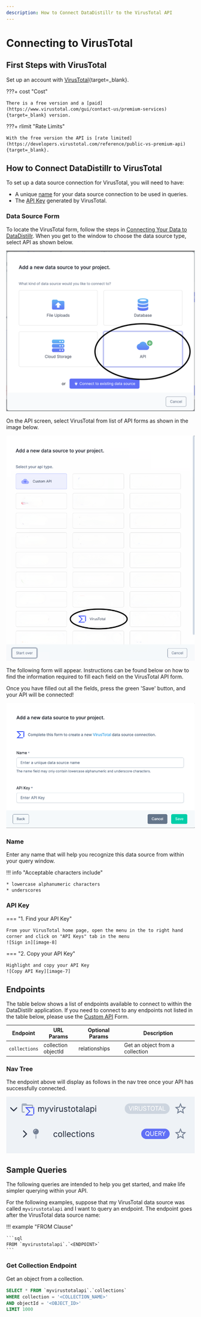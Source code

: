 ```yaml
---
description: How to Connect DataDistillr to the VirusTotal API
---
```


# Connecting to VirusTotal

## First Steps with VirusTotal
Set up an account with [VirusTotal](https://www.virustotal.com/gui/join-us){target=_blank}.

???+ cost "Cost"

    There is a free version and a [paid](https://www.virustotal.com/gui/contact-us/premium-services){target=_blank} version. 


???+ rlimit "Rate Limits"

    With the free version the API is [rate limited](https://developers.virustotal.com/reference/public-vs-premium-api){target=_blank}.

## How to Connect DataDistillr to VirusTotal
To set up a data source connection for VirusTotal, you will need to have:

- A unique [name](#name) for your data source connection to be used in queries.
- The [API Key](#api-key) generated by VirusTotal.



### Data Source Form

To locate the VirusTotal form, follow the steps in [Connecting Your Data to DataDistillr](../../). When you get to the window to choose the data source type, select API as shown below.&#x20;

![Select API from the available choices][image-5]

On the API screen, select VirusTotal from list of API forms as shown in the image below.

![Select VirusTotal API from available choices][image-6]

The following form will appear. Instructions can be found below on how to find the information required to fill each field on the VirusTotal API form.

Once you have filled out all the fields, press the green 'Save' button, and your API will be connected!

![VirusTotal Form][image-1]

### Name

Enter any name that will help you recognize this data source from within your query window. &#x20;

!!! info "Acceptable characters include"

    * lowercase alphanumeric characters
    * underscores

### API Key

=== "1. Find your API Key"

    From your VirusTotal home page, open the menu in the to right hand corner and click on "API Keys" tab in the menu
    ![Sign in][image-8]

=== "2. Copy your API Key"

    Highlight and copy your API Key
    ![Copy API Key][image-7]


## Endpoints

The table below shows a list of endpoints available to connect to within the DataDistillr application. If you need to connect to any endpoints not listed in the table below, please use the [Custom API](custom-apis.md) Form.

| Endpoint      | URL Params             | Optional  Params   | Description                     |
|---------------|------------------------|--------------------|---------------------------------|
| `collections` | collection<br>objectId | relationships      | Get an object from a collection |


### Nav Tree

The endpoint above will display as follows in the nav tree once your API has successfully connected.

![VirusTotal Endpoints][image-3]

## Sample Queries

The following queries are intended to help you get started, and make life simpler querying within your API.

For the following examples, suppose that my VirusTotal data source was called `myvirustotalapi` and I want to query an endpoint. The endpoint goes after the VirusTotal data source name:

!!! example "FROM Clause"

    ```sql
    FROM `myvirustotalapi`.`<ENDPOINT>`
    ```

### Get Collection Endpoint

Get an object from a collection. 

```sql
SELECT * FROM `myvirustotalapi`.`collections`
WHERE collection = '<COLLECTION_NAME>'
AND objectId = '<OBJECT_ID>'
LIMIT 1000
```


[image-1]: ../../img/api/virustotal/virustotal-form.png
[image-3]: ../../img/api/virustotal/virustotal-endpoints.png
[image-5]: ../../img/api/add-api.png
[image-6]: ../../img/api/virustotal/virustotal-select.png
[image-7]: ../../img/api/virustotal/virustotal-api.png
[image-8]: ../../img/api/virustotal/virustotal-api-nav.png
